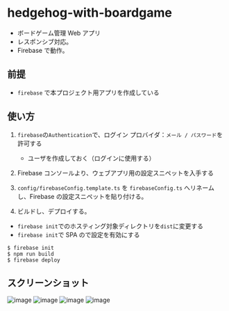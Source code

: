 # hedgehog-with-boardgame

- ボードゲーム管理 Web アプリ
- レスポンシブ対応。
- Firebase で動作。

## 前提

- `firebase` で本プロジェクト用アプリを作成している

## 使い方

1. `firebase`の`Authentication`で、ログイン プロバイダ：`メール / パスワード`を許可する

   - ユーザを作成しておく（ログインに使用する）

2. Firebase コンソールより、ウェブアプリ用の設定スニペットを入手する
3. `config/firebaseConfig.template.ts` を `firebaseConfig.ts` へリネームし、Firebase の設定スニペットを貼り付ける。

4. ビルドし、デプロイする。

- `firebase init`でのホスティング対象ディレクトリを`dist`に変更する
- `firebase init`で SPA ので設定を有効にする

```
$ firebase init
$ npm run build
$ firebase deploy
```

## スクリーンショット

![image](https://user-images.githubusercontent.com/26742929/102586301-3a387d80-414d-11eb-8c90-3a12cee623f4.png)
![image](https://user-images.githubusercontent.com/26742929/102586390-69e78580-414d-11eb-9ed2-1058d70b216c.png)
![image](https://user-images.githubusercontent.com/26742929/102586411-74098400-414d-11eb-9867-86fa3846b745.png)
![image](https://user-images.githubusercontent.com/26742929/102586436-8388cd00-414d-11eb-9861-c7398aaf4e47.png)
